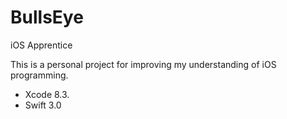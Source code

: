 # BullsEye
iOS Apprentice

This is a personal project for improving my understanding of iOS programming.

- Xcode 8.3.
- Swift 3.0

